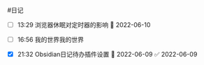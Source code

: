 #日记

- [ ] 13:29 浏览器休眠对定时器的影响 📅 2022-06-10

- [ ] 16:56 我的世界我的世界

- [x] 21:32 Obsidian日记待办插件设置 📅 2022-06-09 ✅ 2022-06-09
